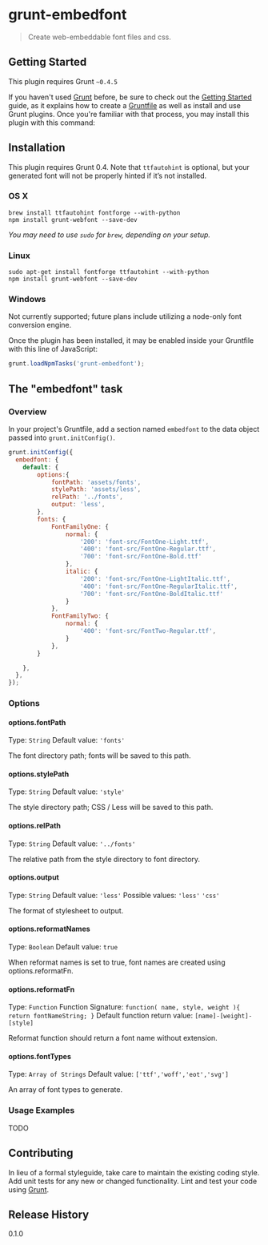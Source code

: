 # grunt-embedfont

> Create web-embeddable font files and css.

## Getting Started
This plugin requires Grunt `~0.4.5`

If you haven't used [Grunt](http://gruntjs.com/) before, be sure to check out the [Getting Started](http://gruntjs.com/getting-started) guide, as it explains how to create a [Gruntfile](http://gruntjs.com/sample-gruntfile) as well as install and use Grunt plugins. Once you're familiar with that process, you may install this plugin with this command:

## Installation

This plugin requires Grunt 0.4. Note that `ttfautohint` is optional, but your generated font will not be properly hinted if it’s not installed.

### OS X

```
brew install ttfautohint fontforge --with-python
npm install grunt-webfont --save-dev
```

*You may need to use `sudo` for `brew`, depending on your setup.*

### Linux

```
sudo apt-get install fontforge ttfautohint --with-python
npm install grunt-webfont --save-dev
```

### Windows

Not currently supported; future plans include utilizing a node-only font conversion engine.




Once the plugin has been installed, it may be enabled inside your Gruntfile with this line of JavaScript:

```js
grunt.loadNpmTasks('grunt-embedfont');
```

## The "embedfont" task

### Overview
In your project's Gruntfile, add a section named `embedfont` to the data object passed into `grunt.initConfig()`.

```js
grunt.initConfig({
  embedfont: {
    default: {
	    options:{
		    fontPath: 'assets/fonts',
		    stylePath: 'assets/less',
		    relPath: '../fonts',
		    output: 'less',
	    },
	    fonts: {
		    FontFamilyOne: {
			    normal: {
				    '200': 'font-src/FontOne-Light.ttf',
				    '400': 'font-src/FontOne-Regular.ttf',
				    '700': 'font-src/FontOne-Bold.ttf'
			    },
			    italic: {
				    '200': 'font-src/FontOne-LightItalic.ttf',
				    '400': 'font-src/FontOne-RegularItalic.ttf',
				    '700': 'font-src/FontOne-BoldItalic.ttf'
			    }
		    },
		    FontFamilyTwo: {
			    normal: {
				    '400': 'font-src/FontTwo-Regular.ttf',
			    }
		    },
	    }

    },
  },
});
```

### Options

#### options.fontPath
Type: `String`
Default value: `'fonts'`

The font directory path; fonts will be saved to this path.

#### options.stylePath
Type: `String`
Default value: `'style'`

The style directory path; CSS / Less will be saved to this path.

#### options.relPath
Type: `String`
Default value: `'../fonts'`

The relative path from the style directory to font directory.

#### options.output
Type: `String`
Default value: `'less'`
Possible values: `'less'` `'css'`

The format of stylesheet to output.

#### options.reformatNames
Type: `Boolean`
Default value: `true`

When reformat names is set to true, font names are created using options.reformatFn.

#### options.reformatFn
Type: `Function`
Function Signature: `function( name, style, weight ){ return fontNameString; }`
Default function return value: `[name]-[weight]-[style]`

Reformat function should return a font name without extension.


#### options.fontTypes
Type: `Array of Strings`
Default value: `['ttf','woff','eot','svg']`

An array of font types to generate.

### Usage Examples

TODO

## Contributing
In lieu of a formal styleguide, take care to maintain the existing coding style. Add unit tests for any new or changed functionality. Lint and test your code using [Grunt](http://gruntjs.com/).

## Release History
0.1.0